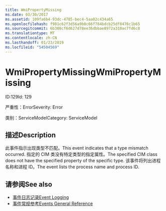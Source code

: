 ```yaml
---
title: WmiPropertyMissing
ms.date: 03/30/2017
ms.assetid: 109fa6b4-93dc-4785-bec4-5aa02c434a65
ms.openlocfilehash: f981c62f3d56a9b0c66f784bdcb25df8476c1b65
ms.sourcegitcommit: 6b308cf6d627d78ee36dbbae8972a310ac7fd6c8
ms.translationtype: MT
ms.contentlocale: zh-CN
ms.lasthandoff: 01/23/2019
ms.locfileid: "54504569"
---
```

# <a name="wmipropertymissing"></a><span data-ttu-id="9f228-102">WmiPropertyMissing</span><span class="sxs-lookup"><span data-stu-id="9f228-102">WmiPropertyMissing</span></span>
<span data-ttu-id="9f228-103">ID:129</span><span class="sxs-lookup"><span data-stu-id="9f228-103">Id: 129</span></span>  
  
 <span data-ttu-id="9f228-104">严重性：Error</span><span class="sxs-lookup"><span data-stu-id="9f228-104">Severity: Error</span></span>  
  
 <span data-ttu-id="9f228-105">类别：ServiceModel</span><span class="sxs-lookup"><span data-stu-id="9f228-105">Category: ServiceModel</span></span>  
  
## <a name="description"></a><span data-ttu-id="9f228-106">描述</span><span class="sxs-lookup"><span data-stu-id="9f228-106">Description</span></span>  
 <span data-ttu-id="9f228-107">此事件指示出现类型不匹配。</span><span class="sxs-lookup"><span data-stu-id="9f228-107">This event indicates that a type mismatch occurred.</span></span> <span data-ttu-id="9f228-108">指定的 CIM 类没有特定类型的指定属性。</span><span class="sxs-lookup"><span data-stu-id="9f228-108">The specified CIM class does not have the specified property of the specific type.</span></span> <span data-ttu-id="9f228-109">该事件将列出进程名称和进程 ID。</span><span class="sxs-lookup"><span data-stu-id="9f228-109">The event lists the process name and process ID.</span></span>  
  
## <a name="see-also"></a><span data-ttu-id="9f228-110">请参阅</span><span class="sxs-lookup"><span data-stu-id="9f228-110">See also</span></span>
- [<span data-ttu-id="9f228-111">事件日志记录</span><span class="sxs-lookup"><span data-stu-id="9f228-111">Event Logging</span></span>](../../../../../docs/framework/wcf/diagnostics/event-logging/index.md)
- [<span data-ttu-id="9f228-112">事件常规参考</span><span class="sxs-lookup"><span data-stu-id="9f228-112">Events General Reference</span></span>](../../../../../docs/framework/wcf/diagnostics/event-logging/events-general-reference.md)
